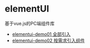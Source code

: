 # elementUI
基于vue.js的PC端组件库

-  [elementui-demo01 全部引入](https://github.com/ccyinghua/elementUI/tree/master/elementui-demo01)
-  [elementui-demo02 按需求引入组件](https://github.com/ccyinghua/elementUI/tree/master/elementui-demo02)







